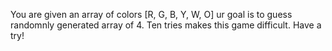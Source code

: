 You are given an array of colors [R, G, B, Y, W, O] ur goal is to guess randomnly generated array of 4. Ten tries makes this game difficult. Have a try!
